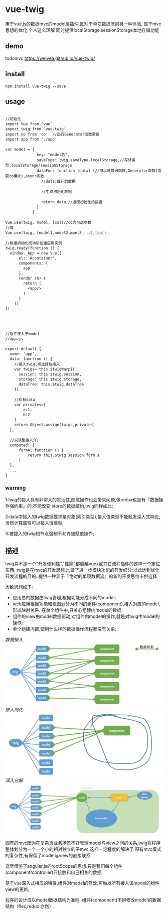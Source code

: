 # vue-twig
用于vue.js的数据mvc的model层插件,区别于单项数据流的另一种体验,
属于mvc思想的优化,个人这么理解
同时提供localStorage,sessionStorage本地存储功能

## demo
todomvc:https://weivea.github.io/vue-twig/

## install

```
npm install vue-twig --save
```

## usage


```

//初始化
import Vue from 'vue'
import twig from 'vue-twig'
import co from 'co'  //运行Generator函数需要
import app from './app'

var model = {
              key: "model名",
              saveType: twig.saveType.localStorage,//存储类型.localStorage/sessionStorage
              dataFun: function (data) {//可以是普通函数,Generator函数(需要co模块),async函数
                //data:缓存的数据

                //生成初始化数据

                return data;//返回初始化的数据
              }
            }

Vue.use(twig, model, [co])//co为可选参数
//或
Vue.use(twig, [model1,model2,moel3 ...],[co])

//数据初始化成功后创建应用实例
twig.ready(function () {
  window._App = new Vue({
      el: '#container',
      components: {
        app
      },
      render (h) {
        return (
          <app/>
        )
      }
    })
})




//组件接入子model
//app.js

export default {
  name: 'app',
  data: function () {
    //接入twig,可选择性接入
    var twigs= this.$twigWarp({
      session: this.$twig.session,
      storage: this.$twig.storage,
      dataTree: this.$twig.dataTree
    })

    //私有data
    var privates={
        a:1,
        b:2
    }
    return Object.assign(twigs,privates)
  },

  //只读型接入介，
  computed: {
      formA: function () {
          return this.$twig.session.form.a
      }
  },
  ...
}

```

### warning

1:twig的接入具有非常大的灵活性,随意操作也会带来问题,像redux也是有『数据操作强约束』的,不能改变
store的数据结构,twig同样如此;

2:data中接入的twig数据要求是对象(索引类型),接入值类型不能触发深入式响应,当然计算属性可以接入值类型;

3:被接入的twig根节点强制不允许被赋值操作;

## 描述

twig并不是一个"开发便利性","性能"都超越vuex或其它流程插件的这样一个定位东西.
twig是在mvc的开发思想上,做了进一步模块功能的开发细分:以此达到优化开发流程的目的.
提供一种异于『绝对的单项数据流』的新的开发思维卡供选择

大致思想如下:
+ 应用总的数据由twig管理,根据功能分成不同的model;
+ web应用根据功能和视图划分为不同的组件(component),接入对应的model,形成映射关系. 在单个组件中,只关心组建内model的数据;
+ 组件的view由model数据驱动,对组件内model的操作,就是对twig中model的操作;
+ 单个组建内部,使用什么样的数据操作流程都没有关系;

*数据接入*
![数据接入](./img/1.pic.jpg "数据接入")
*接入简化*
![接入简化](./img/3.pic.jpg "接入简化")
*深入分解*
![深入分解](./img/2.pic.jpg "深入分解")

固有的mvc因为在复杂页业务场景不好管理model与view之间的关系,twig将程序整体划分为一个一个小的相对独立的子mvc,这样一定程度的解决了
原有mvc模式的复杂性,有保留了model与view的直接联系.

这里借鉴了angular.js的rootScope的思想.只是我们每个组件(component/controller)只接触和自己相关的数据;

基于vue深入式相应的特性,组件对model的修改,可触发所有接入该model的组件view的更新;

程序的设计应以model数据结构为准则, 组件(component)不得修改model的数据结构（flex,redux 亦然）,

